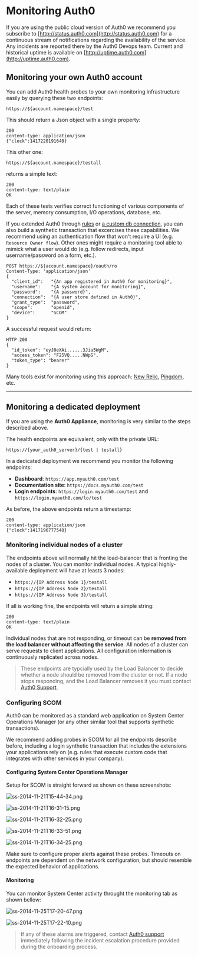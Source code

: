 # Monitoring Auth0

If you are using the public cloud version of Auth0 we recommend you subscribe to [http://status.auth0.com](http://status.auth0.com) for a continuous stream of notifications regarding the availability of the service. Any incidents are reported there by the Auth0 Devops team. Current and historical uptime is available on [http://uptime.auth0.com](http://uptime.auth0.com).

## Monitoring your own Auth0 account

You can add Auth0 health probes to your own monitoring infrastructure easily by querying these two endpoints:

	https://${account.namespace}/test

This should return a Json object with a single property:

```
200
content-type: application/json
{"clock":1417220191640}
```

This other one:

	https://${account.namespace}/testall

returns a simple text:

```
200
content-type: text/plain
OK
```

Each of these tests verifies correct functioning of various components of the server, memory consumption, I/O operations, database, etc.

If you extended Auth0 through [rules](/rules) or [a custom db connection](/connections/database/mysql), you can also build a synthetic transaction that excercises these capabilities. We recommend using an authentication flow that won't require a UI (e.g. `Resource Owner flow`). Other ones might require a monitoring tool able to mimick what a user would do (e.g. follow redirects, input username/password on a form, etc.).

```
POST https://${account.namespace}/oauth/ro
Content-Type: 'application/json'
{
  "client_id":   "{An app registered in Auth0 for monitoring}",
  "username":    "{A system account for monitoring}",
  "password":    "{A password}",
  "connection":  "{A user store defined in Auth0}",
  "grant_type":  "password",
  "scope":       "openid",
  "device":      "SCOM"
}
```

A successful request would return:

```
HTTP 200
{
  "id_token": "eyJ0eXAi......3Jia5WgM",
  "access_token": "F25VQ.....NWpS",
  "token_type": "bearer"
}
```

Many tools exist for monitoring using this approach: [New Relic](http://newrelic.com), [Pingdom](http://pingdom.com), etc.

---

## Monitoring a dedicated deployment

If you are using the __Auth0 Appliance__, monitoring is very similar to the steps described above.

The health endpoints are equivalent, only with the private URL:

	https://{your_auth0_server}/{test | testall}

In a dedicated deployment we recommend you monitor the following endpoints:

* __Dashboard__: `https://app.myauth0.com/test`
* __Documentation site__: `https://docs.myauth0.com/test`
* __Login endpoints__: `https://login.myauth0.com/test` and  `https://login.myauth0.com/lo/test`

As before, the above endpoints return a timestamp:

```
200
content-type: application/json
{"clock":1417196777540}
```

### Monitoring individual nodes of a cluster

The endpoints above will normally hit the load-balancer that is fronting the nodes of a cluster. You can monitor individual nodes. A typical highly-available deployment will have at leasts 3 nodes:

* `https://{IP Address Node 1}/testall`
* `https://{IP Address Node 2}/testall`
* `https://{IP Address Node 3}/testall`

If all is working fine, the endpoints will return a simple string:

```
200
content-type: text/plain
OK
```

Individual nodes that are not responding, or timeout can be __removed from the load balancer without affecting the service__. All nodes of a cluster can serve requests to client applications. All configuration information is continuously replicated across nodes.

> These endpoints are typcially used by the Load Balancer to decide whether a node should be removed from the cluster or not. If a node stops responding, and the Load Balancer removes it you must contact [Auth0 Support](mailto://support@auth0.com).

### Configuring SCOM

Auth0 can be monitored as a standard web application on System Center Operations Manager (or any other similar tool that supports synthetic transactions).

We recommend adding probes in SCOM for all the endpoints describe before, including a login synthetic transaction that includes the extensions your applications rely on (e.g. rules that execute custom code that integrates with other services in your company).

#### Configuring System Center Operations Manager

Setup for SCOM is straight forward as shown on these screenshots:

![ss-2014-11-21T15-44-34.png](/media/articles/monitoring/ss-2014-11-21T15-44-34.png)

![ss-2014-11-21T16-31-15.png](/media/articles/monitoring/ss-2014-11-21T16-31-15.png)

![ss-2014-11-21T16-32-25.png](/media/articles/monitoring/ss-2014-11-21T16-32-25.png)

![ss-2014-11-21T16-33-51.png](/media/articles/monitoring/ss-2014-11-21T16-33-51.png)

![ss-2014-11-21T16-34-25.png](/media/articles/monitoring/ss-2014-11-21T16-34-25.png)

Make sure to configure proper alerts against these probes. Timeouts on endpoints are dependent on the network configuration, but should resemble the expected behavior of applications.

#### Monitoring

You can monitor System Center activity throught the monitoring tab as shown bellow:

![ss-2014-11-25T17-20-47.png](/media/articles/monitoring/ss-2014-11-25T17-20-47.png)

![ss-2014-11-25T17-22-10.png](/media/articles/monitoring/ss-2014-11-25T17-22-10.png)

> If any of these alarms are triggered, contact [Auth0 support](mailto://support@auth0.com) immediately following the incident escalation procedure provided during the onboarding process.
